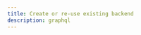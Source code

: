 ```yaml
---
title: Create or re-use existing backend
description: graphql
---
```


<inline-fragment platform="js" src="~/lib/graphqlapi/fragments/js/create-or-re-use-existing-backend.md"></inline-fragment>
